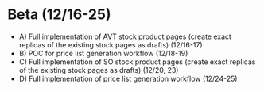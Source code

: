 # Beta (12/16-25)

- A) Full implementation of AVT stock product pages (create exact replicas of the existing stock pages as drafts) (12/16-17)
- B) POC for price list generation workflow (12/18-19)
- C) Full implementation of SO stock product pages (create exact replicas of the existing stock pages as drafts) (12/20, 23)
- D) Full implementation of price list generation workflow (12/24-25)
